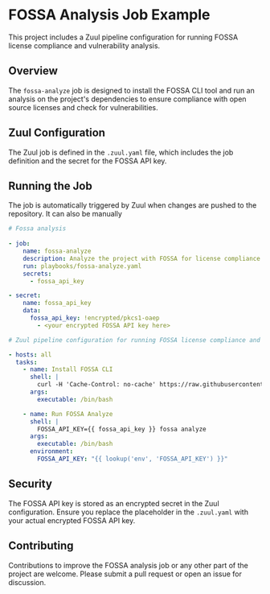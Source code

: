 # FOSSA Analysis Job Example

This project includes a Zuul pipeline configuration for running FOSSA license compliance and vulnerability analysis.

## Overview

The `fossa-analyze` job is designed to install the FOSSA CLI tool and run an analysis on the project's dependencies to ensure compliance with open source licenses and check for vulnerabilities.

## Zuul Configuration

The Zuul job is defined in the `.zuul.yaml` file, which includes the job definition and the secret for the FOSSA API key.

## Running the Job

The job is automatically triggered by Zuul when changes are pushed to the repository. It can also be manually

```YAML 	
# Fossa analysis
 
- job:
    name: fossa-analyze
    description: Analyze the project with FOSSA for license compliance
    run: playbooks/fossa-analyze.yaml
    secrets:
      - fossa_api_key

- secret:
    name: fossa_api_key
    data:
      fossa_api_key: !encrypted/pkcs1-oaep
        - <your encrypted FOSSA API key here>

```
```YAML
# Zuul pipeline configuration for running FOSSA license compliance and vulnerability analysis.

- hosts: all
  tasks:
    - name: Install FOSSA CLI
      shell: |
        curl -H 'Cache-Control: no-cache' https://raw.githubusercontent.com/fossas/fossa-cli/master/install-latest.sh | bash
      args:
        executable: /bin/bash

    - name: Run FOSSA Analyze
      shell: |
        FOSSA_API_KEY={{ fossa_api_key }} fossa analyze
      args:
        executable: /bin/bash
      environment:
        FOSSA_API_KEY: "{{ lookup('env', 'FOSSA_API_KEY') }}"

```
## Security

The FOSSA API key is stored as an encrypted secret in the Zuul configuration. Ensure you replace the placeholder in the `.zuul.yaml` with your actual encrypted FOSSA API key.

## Contributing

Contributions to improve the FOSSA analysis job or any other part of the project are welcome. Please submit a pull request or open an issue for discussion.


